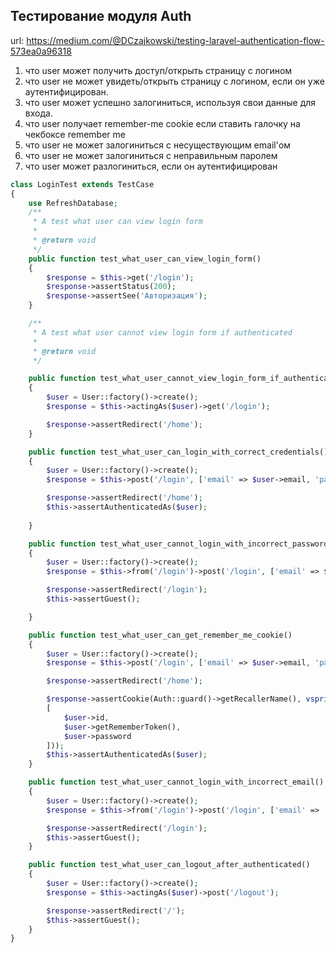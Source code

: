 ## Тестирование модуля Auth
url: https://medium.com/@DCzajkowski/testing-laravel-authentication-flow-573ea0a96318
1. что user может получить доступ/открыть страницу с логином
2. что user не может увидеть/открыть страницу с логином, если он уже аутентифицирован.
3. что user может успешно залогиниться, используя свои данные для входа.
4. что user получает remember-me cookie если ставить галочку на чекбоксе remember me
5. что user не может залогиниться с несуществующим email'ом
6. что user не может залогиниться с неправильным паролем
7. что user может разлогиниться, если он аутентифицирован

```php
class LoginTest extends TestCase
{
    use RefreshDatabase;
    /**
     * A test what user can view login form
     *
     * @return void
     */
    public function test_what_user_can_view_login_form()
    {
        $response = $this->get('/login');
        $response->assertStatus(200);
        $response->assertSee('Авторизация');
    }

    /**
     * A test what user cannot view login form if authenticated
     * 
     * @return void
     */

    public function test_what_user_cannot_view_login_form_if_authenticated()
    {
        $user = User::factory()->create();
        $response = $this->actingAs($user)->get('/login');

        $response->assertRedirect('/home');
    }

    public function test_what_user_can_login_with_correct_credentials()
    {
        $user = User::factory()->create();
        $response = $this->post('/login', ['email' => $user->email, 'password' => 'password']);

        $response->assertRedirect('/home');
        $this->assertAuthenticatedAs($user);
        
    }

    public function test_what_user_cannot_login_with_incorrect_password()
    {
        $user = User::factory()->create();
        $response = $this->from('/login')->post('/login', ['email' => $user->email, 'password' => 'incorrect_password']);

        $response->assertRedirect('/login');
        $this->assertGuest();

    }

    public function test_what_user_can_get_remember_me_cookie()
    {
        $user = User::factory()->create();
        $response = $this->post('/login', ['email' => $user->email, 'password' => 'password', 'remember' => 'on']);

        $response->assertRedirect('/home');

        $response->assertCookie(Auth::guard()->getRecallerName(), vsprintf('%s|%s|%s',
        [
            $user->id,
            $user->getRememberToken(),
            $user->password
        ]));
        $this->assertAuthenticatedAs($user);
    }

    public function test_what_user_cannot_login_with_incorrect_email()
    {
        $user = User::factory()->create();
        $response = $this->from('/login')->post('/login', ['email' => 'Wrong@mail.com', 'password' => 'password']);

        $response->assertRedirect('/login');
        $this->assertGuest();
    }

    public function test_what_user_can_logout_after_authenticated()
    {
        $user = User::factory()->create();
        $response = $this->actingAs($user)->post('/logout');

        $response->assertRedirect('/');
        $this->assertGuest();
    }
}
```
